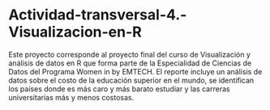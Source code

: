 # Actividad-transversal-4.-Visualizacion-en-R
Este proyecto corresponde al proyecto final del curso de Visualización y análisis de datos en R que forma  parte de la Especialidad de Ciencias de Datos del Programa Women in by EMTECH. El reporte incluye un análisis de datos sobre el costo de la educación superior en el mundo, se identifican los países donde es más caro y más barato estudiar y las carreras universitarias más y menos costosas. 
